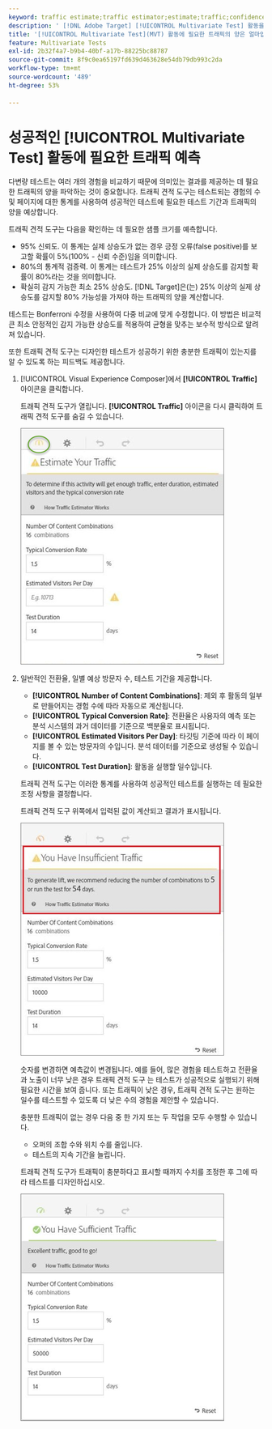 ```yaml
---
keyword: traffic estimate;traffic estimator;estimate;traffic;confidence;statistical power;lift;bonferroni;conversion rate;visitors per day;duration
description: ' [!DNL Adobe Target] [!UICONTROL Multivariate Test] 활동을 성공시킬 수 있는 트래픽이 충분한지 확인할 수 있는 트래픽 견적 도구를 사용하는 방법을 알아봅니다.'
title: '[!UICONTROL Multivariate Test](MVT) 활동에 필요한 트래픽의 양은 얼마입니까?'
feature: Multivariate Tests
exl-id: 2b32f4a7-b9b4-40bf-a17b-88225bc88787
source-git-commit: 8f9c0ea65197fd639d463628e54db79db993c2da
workflow-type: tm+mt
source-wordcount: '489'
ht-degree: 53%

---
```


# 성공적인 [!UICONTROL Multivariate Test] 활동에 필요한 트래픽 예측

다변량 테스트는 여러 개의 경험을 비교하기 때문에 의미있는 결과를 제공하는 데 필요한 트래픽의 양을 파악하는 것이 중요합니다. 트래픽 견적 도구는 테스트되는 경험의 수 및 페이지에 대한 통계를 사용하여 성공적인 테스트에 필요한 테스트 기간과 트래픽의 양을 예상합니다.

트래픽 견적 도구는 다음을 확인하는 데 필요한 샘플 크기를 예측합니다.

* 95% 신뢰도. 이 통계는 실제 상승도가 없는 경우 긍정 오류(false positive)를 보고할 확률이 5%(100% - 신뢰 수준)임을 의미합니다.
* 80%의 통계적 검증력. 이 통계는 테스트가 25% 이상의 실제 상승도를 감지할 확률이 80%라는 것을 의미합니다.
* 확실히 감지 가능한 최소 25% 상승도. [!DNL Target]은(는) 25% 이상의 실제 상승도를 감지할 80% 가능성을 가져야 하는 트래픽의 양을 계산합니다.

테스트는 Bonferroni 수정을 사용하여 다중 비교에 맞게 수정합니다. 이 방법은 비교적 큰 최소 안정적인 감지 가능한 상승도를 적용하여 균형을 맞추는 보수적 방식으로 알려져 있습니다.

또한 트래픽 견적 도구는 디자인한 테스트가 성공하기 위한 충분한 트래픽이 있는지를 알 수 있도록 하는 피드백도 제공합니다.

1. [!UICONTROL Visual Experience Composer]에서 **[!UICONTROL Traffic]** 아이콘을 클릭합니다.

   트래픽 견적 도구가 열립니다. **[!UICONTROL Traffic]** 아이콘을 다시 클릭하여 트래픽 견적 도구를 숨길 수 있습니다.

   ![estimatorempty 이미지](assets/estimatorempty.png)

1. 일반적인 전환율, 일별 예상 방문자 수, 테스트 기간을 제공합니다.

   * **[!UICONTROL Number of Content Combinations]**: 제외 후 활동의 일부로 만들어지는 경험 수에 따라 자동으로 계산됩니다.
   * **[!UICONTROL Typical Conversion Rate]**: 전환율은 사용자의 예측 또는 분석 시스템의 과거 데이터를 기준으로 백분율로 표시됩니다.
   * **[!UICONTROL Estimated Visitors Per Day]**: 타깃팅 기준에 따라 이 페이지를 볼 수 있는 방문자의 수입니다. 분석 데이터를 기준으로 생성될 수 있습니다.
   * **[!UICONTROL Test Duration]**: 활동을 실행할 일수입니다.

   트래픽 견적 도구는 이러한 통계를 사용하여 성공적인 테스트를 실행하는 데 필요한 조정 사항을 결정합니다.

   트래픽 견적 도구 위쪽에서 입력된 값이 계산되고 결과가 표시됩니다.

   ![estimatorinsufficient image](assets/estimatorinsufficient.png)

   숫자를 변경하면 예측값이 변경됩니다. 예를 들어, 많은 경험을 테스트하고 전환율과 노출이 너무 낮은 경우 트래픽 견적 도구 는 테스트가 성공적으로 실행되기 위해 필요한 시간을 보여 줍니다. 또는 트래픽이 낮은 경우, 트래픽 견적 도구는 원하는 일수를 테스트할 수 있도록 더 낮은 수의 경험을 제안할 수 있습니다.

   충분한 트래픽이 없는 경우 다음 중 한 가지 또는 두 작업을 모두 수행할 수 있습니다.

   * 오퍼의 조합 수와 위치 수를 줄입니다.
   * 테스트의 지속 기간을 늘립니다.

   트래픽 견적 도구가 트래픽이 충분하다고 표시할 때까지 수치를 조정한 후 그에 따라 테스트를 디자인하십시오.

   ![estimatorok 이미지](assets/estimatorok.png)

